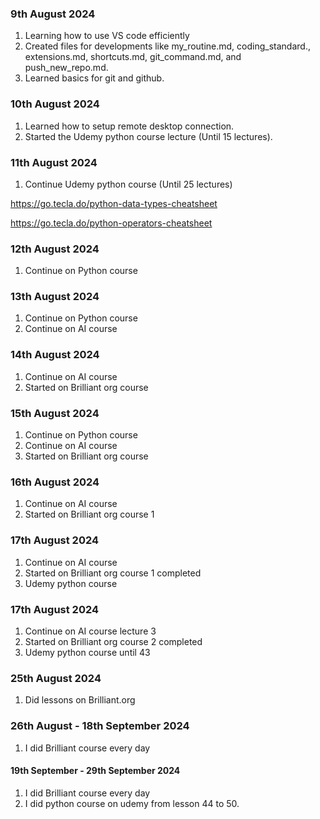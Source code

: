 ### 9th August 2024
1. Learning how to use VS code efficiently
2. Created files for developments like my_routine.md,
coding_standard., extensions.md, shortcuts.md, git_command.md, and push_new_repo.md.
3. Learned basics for git and github.

### 10th August 2024
1. Learned how to setup remote desktop connection.
2. Started the Udemy python course lecture (Until 15 lectures).

### 11th August 2024
1. Continue Udemy python course (Until 25 lectures)

https://go.tecla.do/python-data-types-cheatsheet

https://go.tecla.do/python-operators-cheatsheet


### 12th August 2024
1. Continue on Python course

### 13th August 2024
1. Continue on Python course
2. Continue on AI course

### 14th August 2024
1. Continue on AI course
2. Started on Brilliant org course

### 15th August 2024
1. Continue on Python course
2. Continue on AI course
3. Started on Brilliant org course

### 16th August 2024
1. Continue on AI course
2. Started on Brilliant org course 1 

### 17th August 2024
1. Continue on AI course
2. Started on Brilliant org course 1 completed
3. Udemy python course


### 17th August 2024
1. Continue on AI course lecture 3
2. Started on Brilliant org course 2 completed
3. Udemy python course until 43

### 25th August 2024
1. Did lessons on Brilliant.org

### 26th August - 18th September 2024
1. I did Brilliant course every day

#### 19th September - 29th September 2024
1. I did Brilliant course every day
2. I did python course on udemy from lesson 44 to 50.

